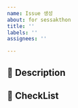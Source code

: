 ```yaml
---
name: Issue 생성
about: for sessakthon
title: ''
labels: ''
assignees: ''

---
```


## 🌱 Description

## 🌱 CheckList
